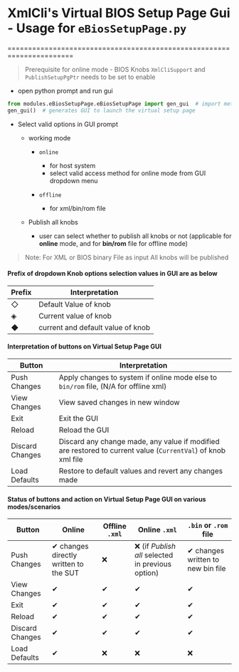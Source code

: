 # XmlCli's Virtual BIOS Setup Page Gui - Usage for `eBiosSetupPage.py`
======================================================================

> Prerequisite for online mode - BIOS Knobs `XmlCliSupport` and `PublishSetupPgPtr` needs to be set to enable

- open python prompt and run gui

```python
from modules.eBiosSetupPage.eBiosSetupPage import gen_gui  # import method which generates gui
gen_gui()  # generates GUI to launch the virtual setup page
```

- Select valid options in GUI prompt

  - working mode

    - `online`
      - for host system
      - select valid access method for online mode from GUI dropdown menu

    - `offline`
      - for xml/bin/rom file

  - Publish all knobs
    - user can select whether to publish all knobs or not (applicable for **online** mode, and for **bin/rom** file for offline mode)

> Note: For XML or BIOS binary File as input All knobs will be published

#### Prefix of dropdown Knob options selection values in GUI are as below

| Prefix | Interpretation |
| --- | --- |
| ◇ | Default Value of knob |
| ◈ | Current value of knob |
| ◆ | current and default value of knob |

#### Interpretation of buttons on Virtual Setup Page GUI

| Button | Interpretation |
| --- | --- |
| Push Changes | Apply changes to system if online mode else to `bin/rom` file, (N/A for offline xml) |
| View Changes | View saved changes in new window |
| Exit | Exit the GUI |
| Reload | Reload the GUI |
| Discard Changes | Discard any change made, any value if modified are restored to current value (`CurrentVal`) of knob xml file |
| Load Defaults | Restore to default values and revert any changes made |

#### Status of buttons and action on Virtual Setup Page GUI on various modes/scenarios

| Button          | Online | Offline `.xml` | Online `.xml` | `.bin` or `.rom` file |
| --------------- | ------ | --- | --- | --- |
| Push Changes    | ✔  changes directly written to the SUT | ❌ | ❌ (if _Publish all_ selected in previous option) | ✔ changes written to new bin file |
| View Changes    | ✔     | ✔    | ✔     | ✔    |
| Exit            | ✔     | ✔    | ✔     | ✔    |
| Reload          | ✔     | ✔    | ✔     | ✔    |
| Discard Changes | ✔     | ✔    | ✔     | ✔    |
| Load Defaults   | ✔     | ❌    | ❌    | ❌    |
